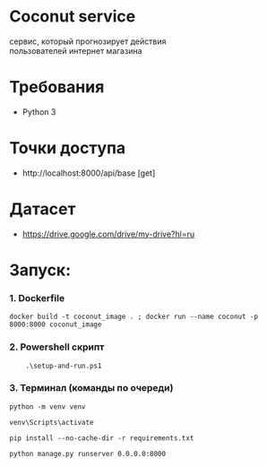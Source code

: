 # Coconut service

сервис, который прогнозирует действия <br>
пользователей интернет магазина

# Требования
- Python 3
# Точки доступа
- http://localhost:8000/api/base [get]
# Датасет 
- https://drive.google.com/drive/my-drive?hl=ru
# Запуск:
### 1. Dockerfile
``` shell
docker build -t coconut_image . ; docker run --name coconut -p 8000:8000 coconut_image
```

### 2. Powershell скрипт
```shell
    .\setup-and-run.ps1
```

### 3. Терминал (команды по очереди)
``` shell
python -m venv venv
```
``` shell
venv\Scripts\activate
```
```shell
pip install --no-cache-dir -r requirements.txt
```
```shell
python manage.py runserver 0.0.0.0:8000
```
